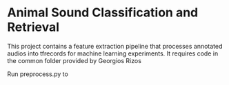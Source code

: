 # Animal Sound Classification and Retrieval

This project contains a feature extraction pipeline that processes annotated audios into tfrecords for machine learning experiments.
It requires code in the common folder provided by Georgios Rizos

Run preprocess.py to 


